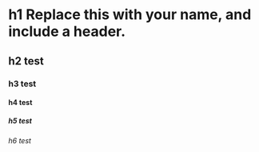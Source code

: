  # h1 Replace this with your name, and include a header.
 ## h2 test
 ### h3 test
 #### h4 test
 ##### h5 test
 ###### h6 test 
 
